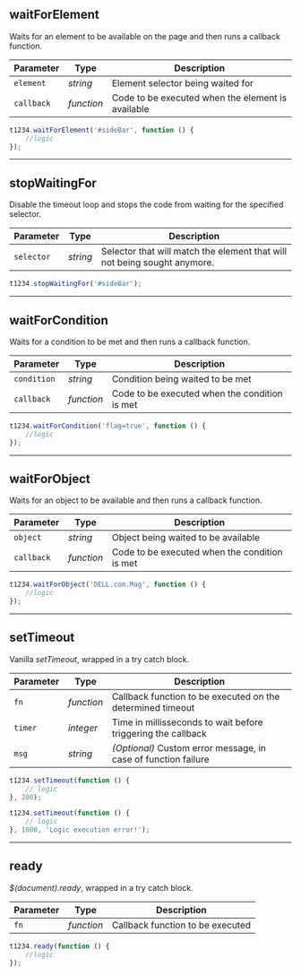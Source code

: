 ## waitForElement

Waits for an element to be available on the page and then runs a callback function.

Parameter | Type | Description
--- | --- | ---
`element` | *string* | Element selector being waited for
`callback` | *function* | Code to be executed when the element is available

```javascript
t1234.waitForElement('#sideBar', function () {
	//logic
});
```

---

## stopWaitingFor

Disable the timeout loop and stops the code from waiting for the specified selector.

Parameter | Type | Description
--- | --- | ---
`selector` | *string* | Selector that will match the element that will not being sought anymore.

```javascript
t1234.stopWaitingFor('#sideBar');
```

---

## waitForCondition

Waits for a condition to be met and then runs a callback function.

Parameter | Type | Description
--- | --- | ---
`condition` | *string* | Condition being waited to be met
`callback` | *function* | Code to be executed when the condition is met

```javascript
t1234.waitForCondition('flag=true', function () {
	//logic
});
```

---

## waitForObject

Waits for an object to be available and then runs a callback function.

Parameter | Type | Description
--- | --- | ---
`object` | *string* | Object being waited to be available
`callback` | *function* | Code to be executed when the condition is met

```javascript
t1234.waitForObject('DELL.com.Mag', function () {
	//logic
});
```

---

## setTimeout

Vanilla *setTimeout*, wrapped in a try catch block.

Parameter | Type | Description
--- | --- | ---
`fn` | *function* | Callback function to be executed on the determined timeout
`timer` | *integer* | Time in millisseconds to wait before triggering the callback
`msg` | *string* | *(Optional)* Custom error message, in case of function failure

```javascript
t1234.setTimeout(function () {
    // logic
}, 200);
```

```javascript
t1234.setTimeout(function () {
    // logic
}, 1000, 'Logic execution error!');
```

---

## ready

*$(document).ready*, wrapped in a try catch block.

Parameter | Type | Description
--- | --- | ---
`fn` | *function* | Callback function to be executed

```javascript
t1234.ready(function () {
    //logic
});
```